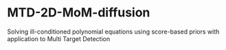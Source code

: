 # MTD-2D-MoM-diffusion
Solving ill-conditioned polynomial equations using score-based priors with application to Multi Target Detection

